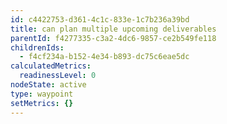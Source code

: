 ```yaml
---
id: c4422753-d361-4c1c-833e-1c7b236a39bd
title: can plan multiple upcoming deliverables
parentId: f4277335-c3a2-4dc6-9857-ce2b549fe118
childrenIds:
  - f4cf234a-b152-4e34-b893-dc75c6eae5dc
calculatedMetrics:
  readinessLevel: 0
nodeState: active
type: waypoint
setMetrics: {}
---
```

